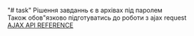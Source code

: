 "# task" 
Рішення завданнь є в архівах під паролем<br />
Також обов"язково підготуватись до роботи з ajax request<br />
<a href="http://api.jquery.com/jquery.ajax/">AJAX API REFERENCE</a>
